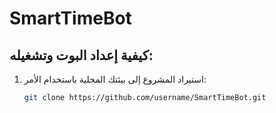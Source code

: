 # SmartTimeBot

## كيفية إعداد البوت وتشغيله:

1. استيراد المشروع إلى بيئتك المحلية باستخدام الأمر:
   ```bash
   git clone https://github.com/username/SmartTimeBot.git